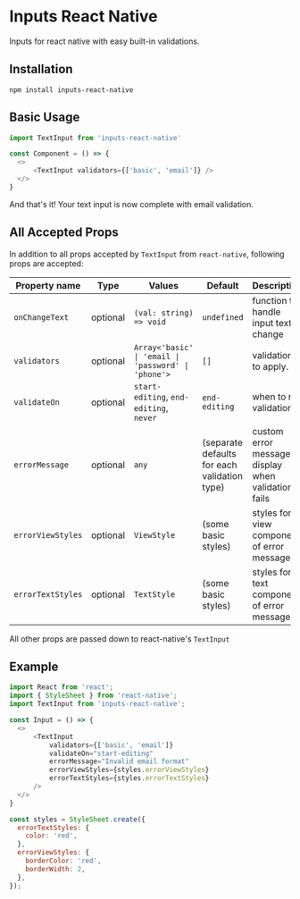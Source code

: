 # Inputs React Native
Inputs for react native with easy built-in validations.

## Installation

```
npm install inputs-react-native
```

## Basic Usage
```js
import TextInput from 'inputs-react-native'

const Component = () => {
  <>
      <TextInput validators={['basic', 'email']} />
  </>
}

```

And that's it! Your text input is now complete with email validation.

## All Accepted Props

In addition to all props accepted by `TextInput` from `react-native`, following props are accepted:

Property name | Type | Values | Default | Description
--- | --- | --- | --- | --- |
`onChangeText` | optional | `(val: string) => void` | `undefined` | function to handle input text change
`validators` | optional | `Array<'basic' \| 'email \| 'password' \| 'phone'>` | `[]` | validations to apply.
`validateOn` | optional | `start-editing`, `end-editing`, `never` | `end-editing` | when to run validation
`errorMessage` | optional | `any` | (separate defaults for each validation type) | custom error message to display when validation fails
`errorViewStyles` | optional | `ViewStyle` | (some basic styles) | styles for view component of error message
`errorTextStyles` | optional | `TextStyle` | (some basic styles) | styles for text component of error message

All other props are passed down to react-native's `TextInput`

## Example

```js
import React from 'react';
import { StyleSheet } from 'react-native';
import TextInput from 'inputs-react-native';

const Input = () => {
  <>
      <TextInput
          validators={['basic', 'email']}
          validateOn="start-editing"
          errorMessage="Invalid email format"
          errorViewStyles={styles.errorViewStyles}
          errorTextStyles={styles.errorTextStyles}
      />  
  </>
}

const styles = StyleSheet.create({
  errorTextStyles: {
    color: 'red',
  },
  errorViewStyles: {
    borderColor: 'red',
    borderWidth: 2,
  },
});
